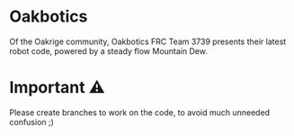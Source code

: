 # Oakbotics
Of the Oakrige community, Oakbotics FRC Team 3739 presents their latest robot code, powered by a steady flow Mountain Dew.
# Important ⚠
Please create branches to work on the code, to avoid much unneeded confusion ;)
